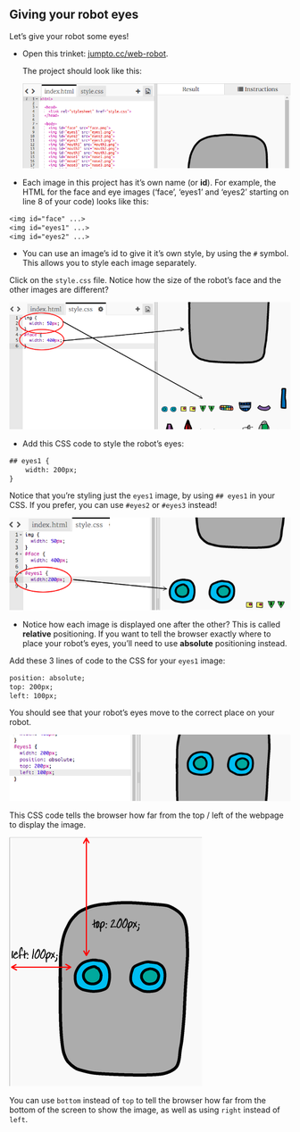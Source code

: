 ## Giving your robot eyes

Let’s give your robot some eyes!



+ Open this trinket: <a href="http://jumpto.cc/web-robot" target="_blank">jumpto.cc/web-robot</a>.

    The project should look like this:

	![screenshot](images/robot-starter.png)

+ Each image in this project has it’s own name (or __id__). For example, the HTML for the face and eye images (‘face’, ‘eyes1’ and ‘eyes2’ starting on line 8 of your code) looks like this:

```
<img id="face" ...>
<img id="eyes1" ...>
<img id="eyes2" ...>
```

+ You can use an image’s id to give it it’s own style, by using the `#` symbol. This allows you to style each image separately.

Click on the `style.css` file. Notice how the size of the robot’s face and the other images are different?

![screenshot](images/robot-id.png)

+ Add this CSS code to style the robot’s eyes:

```
## eyes1 {
    width: 200px;
}
```

Notice that you’re styling just the `eyes1` image, by using `## eyes1` in your CSS. If you prefer, you can use `#eyes2` or `#eyes3` instead!

![screenshot](images/robot-eyes-width.png)

+ Notice how each image is displayed one after the other? This is called __relative__ positioning. If you want to tell the browser exactly where to place your robot’s eyes, you’ll need to use __absolute__ positioning instead.

Add these 3 lines of code to the CSS for your `eyes1` image:

```
position: absolute;
top: 200px;
left: 100px;
```

You should see that your robot’s eyes move to the correct place on your robot.

![screenshot](images/robot-eyes-position.png)

This CSS code tells the browser how far from the top / left of the webpage to display the image.

![screenshot](images/robot-eyes-position2.png)

You can use `bottom` instead of `top` to tell the browser how far from the bottom of the screen to show the image, as well as using `right` instead of `left`.

